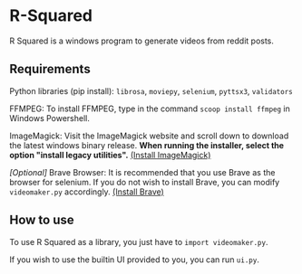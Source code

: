 # R-Squared

R Squared is a windows program to generate videos from reddit posts.

## Requirements

Python libraries (pip install): `librosa`, `moviepy`, `selenium`, `pyttsx3`, `validators`

FFMPEG: To install FFMPEG, type in the command `scoop install ffmpeg` in Windows Powershell.

ImageMagick: Visit the ImageMagick website and scroll down to download the latest windows binary release. **When running the installer, select the option "install legacy utilities".** [(Install ImageMagick)](https://imagemagick.org/script/download.php)

*[Optional]* Brave Browser: It is recommended that you use Brave as the browser for selenium. If you do not wish to install Brave, you can modify `videomaker.py` accordingly. [(Install Brave)](https://brave.com/download/)

## How to use

To use R Squared as a library, you just have to `import videomaker.py`.

If you wish to use the builtin UI provided to you, you can run `ui.py`.
